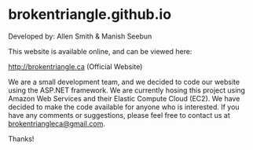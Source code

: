 # brokentriangle.github.io
Developed by: Allen Smith & Manish Seebun

This website is available online, and can be viewed here: 

http://brokentriangle.ca  (Official Website)

We are a small development team, and we decided to code our website using the ASP.NET framework. We are currently hosing this project using Amazon Web Services and their Elastic Compute Cloud (EC2). We have decided to make the code available for anyone who is interested. If you have any comments or suggestions, please feel free to contact us at brokentriangleca@gmail.com.   

Thanks!

